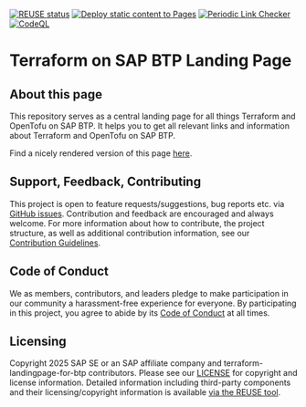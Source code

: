 [![REUSE status](https://api.reuse.software/badge/github.com/SAP-docs/terraform-landingpage-for-btp)](https://api.reuse.software/info/github.com/SAP-docs/terraform-landingpage-for-btp) [![Deploy static content to Pages](https://github.com/SAP-docs/terraform-landingpage-for-btp/actions/workflows/deploy-to-gh-pages.yml/badge.svg)](https://github.com/SAP-docs/terraform-landingpage-for-btp/actions/workflows/deploy-to-gh-pages.yml) [![Periodic Link Checker](https://github.com/SAP-docs/terraform-landingpage-for-btp/actions/workflows/periodic-link-watcher.yml/badge.svg)](https://github.com/SAP-docs/terraform-landingpage-for-btp/actions/workflows/periodic-link-watcher.yml) [![CodeQL](https://github.com/SAP-docs/terraform-landingpage-for-btp/actions/workflows/github-code-scanning/codeql/badge.svg)](https://github.com/SAP-docs/terraform-landingpage-for-btp/actions/workflows/github-code-scanning/codeql)

# Terraform on SAP BTP Landing Page

## About this page

This repository serves as a central landing page for all things Terraform and OpenTofu on SAP BTP. It helps you to get all relevant links and information about Terraform and OpenTofu on SAP BTP.

Find a nicely rendered version of this page [here](https://sap-docs.github.io/terraform-landingpage-for-btp/).

## Support, Feedback, Contributing

This project is open to feature requests/suggestions, bug reports etc. via [GitHub issues](https://github.com/SAP-docs/terraform-landingpage-for-btp/issues). Contribution and feedback are encouraged and always welcome. For more information about how to contribute, the project structure, as well as additional contribution information, see our [Contribution Guidelines](CONTRIBUTING.md).

## Code of Conduct

We as members, contributors, and leaders pledge to make participation in our community a harassment-free experience for everyone. By participating in this project, you agree to abide by its [Code of Conduct](https://github.com/SAP-docs/terraform-landingpage-for-btp?tab=coc-ov-file) at all times.

## Licensing

Copyright 2025 SAP SE or an SAP affiliate company and terraform-landingpage-for-btp contributors. Please see our [LICENSE](LICENSE) for copyright and license information. Detailed information including third-party components and their licensing/copyright information is available [via the REUSE tool](https://api.reuse.software/info/github.com/SAP-docs/terraform-landingpage-for-btp).
